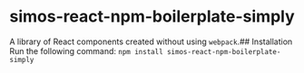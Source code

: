# simos-react-npm-boilerplate-simply

A library of React components created without using `webpack`.## Installation
Run the following command:
`npm install simos-react-npm-boilerplate-simply`
